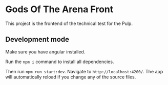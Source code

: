 # Gods Of The Arena Front

This project is the frontend of the technical test for the Pulp.


## Development mode
Make sure you have angular installed.

Run the `npm i` command to install all dependencies.

Then run `npm run start:dev`. Navigate to `http://localhost:4200/`. The app will automatically reload if you change any of the source files.

